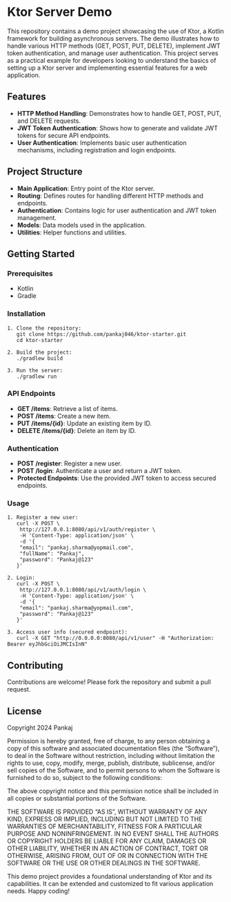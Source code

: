 Ktor Server Demo
================

This repository contains a demo project showcasing the use of Ktor, a Kotlin framework for building asynchronous servers. The demo illustrates how to handle various HTTP methods (GET, POST, PUT, DELETE), implement JWT token authentication, and manage user authentication. This project serves as a practical example for developers looking to understand the basics of setting up a Ktor server and implementing essential features for a web application.

Features
--------

*   **HTTP Method Handling**: Demonstrates how to handle GET, POST, PUT, and DELETE requests.
*   **JWT Token Authentication**: Shows how to generate and validate JWT tokens for secure API endpoints.
*   **User Authentication**: Implements basic user authentication mechanisms, including registration and login endpoints.

Project Structure
-----------------

*   **Main Application**: Entry point of the Ktor server.
*   **Routing**: Defines routes for handling different HTTP methods and endpoints.
*   **Authentication**: Contains logic for user authentication and JWT token management.
*   **Models**: Data models used in the application.
*   **Utilities**: Helper functions and utilities.

Getting Started
---------------

### Prerequisites

*   Kotlin
*   Gradle

### Installation

    
    1. Clone the repository:
       git clone https://github.com/pankaj046/ktor-starter.git
       cd ktor-starter
    
    2. Build the project:
       ./gradlew build
    
    3. Run the server:
       ./gradlew run
            

### API Endpoints

*   **GET /items**: Retrieve a list of items.
*   **POST /items**: Create a new item.
*   **PUT /items/{id}**: Update an existing item by ID.
*   **DELETE /items/{id}**: Delete an item by ID.

### Authentication

*   **POST /register**: Register a new user.
*   **POST /login**: Authenticate a user and return a JWT token.
*   **Protected Endpoints**: Use the provided JWT token to access secured endpoints.

### Usage

    
    1. Register a new user:
       curl -X POST \
        http://127.0.0.1:8080/api/v1/auth/register \
        -H 'Content-Type: application/json' \
        -d '{
        "email": "pankaj.sharma@yopmail.com",
        "fullName": "Pankaj",
        "password": "Pankaj@123"
       }'
    
    2. Login:
       curl -X POST \
        http://127.0.0.1:8080/api/v1/auth/login \
        -H 'Content-Type: application/json' \
        -d '{
        "email": "pankaj.sharma@yopmail.com",
        "password": "Pankaj@123"
       }'
    
    3. Access user info (secured endpoint):
       curl -X GET "http://0.0.0.0:8080/api/v1/user" -H "Authorization: Bearer eyJhbGciOiJMCIsInN"
            

Contributing
------------

Contributions are welcome! Please fork the repository and submit a pull request.

License
-------

Copyright 2024 Pankaj

Permission is hereby granted, free of charge, to any person obtaining a copy of this software and associated documentation files (the “Software”), to deal in the Software without restriction, including without limitation the rights to use, copy, modify, merge, publish, distribute, sublicense, and/or sell copies of the Software, and to permit persons to whom the Software is furnished to do so, subject to the following conditions:

The above copyright notice and this permission notice shall be included in all copies or substantial portions of the Software.

THE SOFTWARE IS PROVIDED “AS IS”, WITHOUT WARRANTY OF ANY KIND, EXPRESS OR IMPLIED, INCLUDING BUT NOT LIMITED TO THE WARRANTIES OF MERCHANTABILITY, FITNESS FOR A PARTICULAR PURPOSE AND NONINFRINGEMENT. IN NO EVENT SHALL THE AUTHORS OR COPYRIGHT HOLDERS BE LIABLE FOR ANY CLAIM, DAMAGES OR OTHER LIABILITY, WHETHER IN AN ACTION OF CONTRACT, TORT OR OTHERWISE, ARISING FROM, OUT OF OR IN CONNECTION WITH THE SOFTWARE OR THE USE OR OTHER DEALINGS IN THE SOFTWARE.

This demo project provides a foundational understanding of Ktor and its capabilities. It can be extended and customized to fit various application needs. Happy coding!
